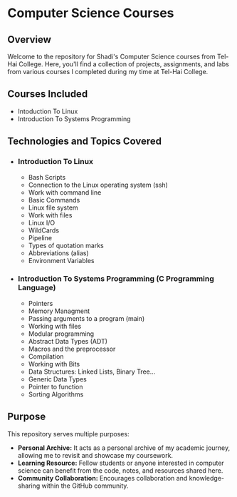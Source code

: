 # Computer Science Courses

## Overview
Welcome to the repository for Shadi's Computer Science courses from Tel-Hai College. Here, you'll find a collection of projects, assignments, and labs from various courses I completed during my time at Tel-Hai College.

## Courses Included
- Intoduction To Linux
- Introduction To Systems Programming

## Technologies and Topics Covered

- ### Introduction To Linux
  - Bash Scripts
  - Connection to the Linux operating system (ssh)
  - Work with command line
  - Basic Commands
  - Linux file system
  - Work with files
  - Linux I/O
  - WildCards
  - Pipeline
  - Types of quotation marks
  - Abbreviations (alias)
  - Environment Variables

- ### Introduction To Systems Programming (C Programming Language)
    - Pointers 
    - Memory Managment
    - Passing arguments to a program (main)
    - Working with files
    - Modular programming
    - Abstract Data Types (ADT)
    - Macros and the preprocessor
    - Compilation
    - Working with Bits
    - Data Structures: Linked Lists, Binary Tree...
    - Generic Data Types
    - Pointer to function
    - Sorting Algorithms


## Purpose
This repository serves multiple purposes:
- **Personal Archive:** It acts as a personal archive of my academic journey, allowing me to revisit and showcase my coursework.
- **Learning Resource:** Fellow students or anyone interested in computer science can benefit from the code, notes, and resources shared here.
- **Community Collaboration:** Encourages collaboration and knowledge-sharing within the GitHub community.
